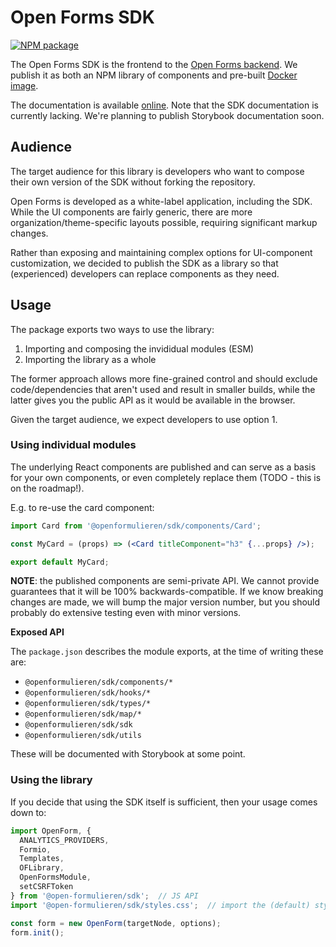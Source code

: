 # Open Forms SDK

[![NPM package](https://img.shields.io/npm/v/@open-formulieren/sdk.svg)](https://www.npmjs.com/package/@open-formulieren/sdk)

The Open Forms SDK is the frontend to the [Open Forms backend][backend]. We publish it
as both an NPM library of components and pre-built [Docker image][docker].

The documentation is available [online][docs]. Note that the SDK documentation is
currently lacking. We're planning to publish Storybook documentation soon.

## Audience

The target audience for this library is developers who want to compose their own version
of the SDK without forking the repository.

Open Forms is developed as a white-label application, including the SDK. While the
UI components are fairly generic, there are more organization/theme-specific layouts
possible, requiring significant markup changes.

Rather than exposing and maintaining complex options for UI-component
customization, we decided to publish the SDK as a library so that (experienced)
developers can replace components as they need.

## Usage

The package exports two ways to use the library:

1. Importing and composing the invididual modules (ESM)
2. Importing the library as a whole

The former approach allows more fine-grained control and should exclude code/dependencies
that aren't used and result in smaller builds, while the latter gives you the public API
as it would be available in the browser.

Given the target audience, we expect developers to use option 1.

### Using individual modules

The underlying React components are published and can serve as a basis for your own
components, or even completely replace them (TODO - this is on the roadmap!).

E.g. to re-use the card component:

```jsx
import Card from '@openformulieren/sdk/components/Card';

const MyCard = (props) => (<Card titleComponent="h3" {...props} />);

export default MyCard;
```

**NOTE**: the published components are semi-private API. We cannot provide guarantees
that it will be 100% backwards-compatible. If we know breaking changes are made, we will
bump the major version number, but you should probably do extensive testing even with
minor versions.

**Exposed API**

The `package.json` describes the module exports, at the time of writing these are:

* `@openformulieren/sdk/components/*`
* `@openformulieren/sdk/hooks/*`
* `@openformulieren/sdk/types/*`
* `@openformulieren/sdk/map/*`
* `@openformulieren/sdk/sdk`
* `@openformulieren/sdk/utils`

These will be documented with Storybook at some point.

### Using the library

If you decide that using the SDK itself is sufficient, then your usage comes down to:

```js
import OpenForm, {
  ANALYTICS_PROVIDERS,
  Formio,
  Templates,
  OFLibrary,
  OpenFormsModule,
  setCSRFToken
} from '@open-formulieren/sdk';  // JS API
import '@open-formulieren/sdk/styles.css';  // import the (default) stylesheet

const form = new OpenForm(targetNode, options);
form.init();
```

[backend]: https://github.com/open-formulieren/open-forms
[docker]: https://hub.docker.com/r/openformulieren/open-forms-sdk
[docs]: https://open-forms.readthedocs.io/en/latest/

